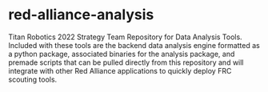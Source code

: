 # red-alliance-analysis
Titan Robotics 2022 Strategy Team Repository for Data Analysis Tools. Included with these tools are the backend data analysis engine formatted as a python package, associated binaries for the analysis package, and premade scripts that can be pulled directly from this repository and will integrate with other Red Alliance applications to quickly deploy FRC scouting tools.
